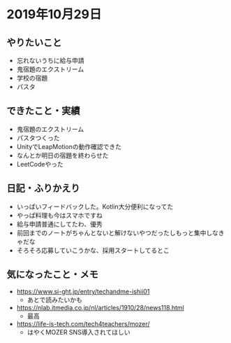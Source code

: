 # 2019年10月29日

## やりたいこと

- 忘れないうちに給与申請
- 鬼宿題のエクストリーム
- 学校の宿題
- パスタ

## できたこと・実績

- 鬼宿題のエクストリーム
- パスタつくった
- UnityでLeapMotionの動作確認できた
- なんとか明日の宿題を終わらせた
- LeetCodeやった

## 日記・ふりかえり

- いっぱいフィードバックした。Kotlin大分便利になってた
- やっぱ料理も今はスマホですね
- 給与申請普通にしてたわ、優秀
- 前回までのノートがちゃんとないと解けないやつだったしもっと集中しなきゃだな
- そろそろ応募していこうかな、採用スタートしてるとこ

## 気になったこと・メモ

- https://www.si-ght.jp/entry/techandme-ishii01
  - あとで読みたいかも
- https://nlab.itmedia.co.jp/nl/articles/1910/28/news118.html
  - 最高
- https://life-is-tech.com/tech4teachers/mozer/
  - はやくMOZER SNS導入されてほしい
